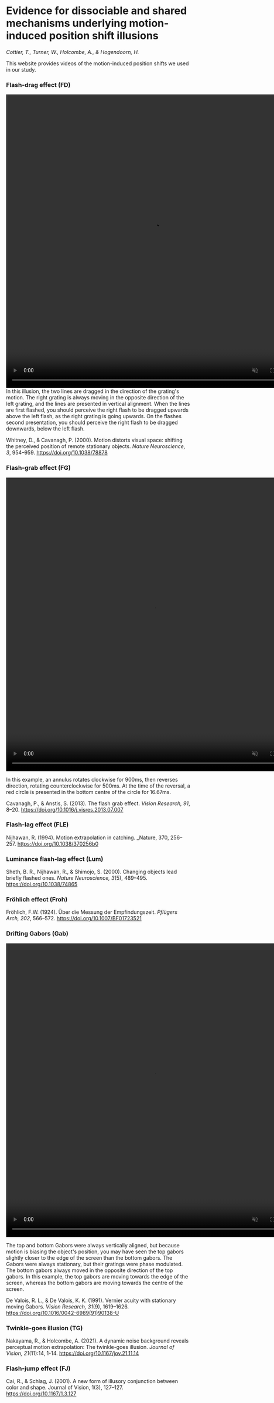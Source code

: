 # Evidence for dissociable and shared mechanisms underlying motion-induced position shift illusions
_Cottier, T., Turner, W., Holcombe, A., & Hogendoorn, H._

This website provides videos of the motion-induced position shifts we used in our study. 
	

### Flash-drag effect (FD)
<video src="https://user-images.githubusercontent.com/63759578/177237712-94ff27e7-3ae4-4894-9c56-1fd04a639a06.mp4" data-canonical-src="https://user-images.githubusercontent.com/63759578/177237712-94ff27e7-3ae4-4894-9c56-1fd04a639a06.mp4" autoplay loop='true' controls="controls" muted="muted" height="800" width="800">
</video>
In this illusion, the two lines are dragged in the direction of the grating's motion. The right grating is always moving in the opposite direction of the left grating, and the lines are presented in vertical alignment. When the lines are first flashed, you should perceive the right flash to be dragged upwards above the left flash, as the right grating is going upwards. On the flashes second presentation, you should perceive the right flash to be dragged downwards, below the left flash.  

Whitney, D., & Cavanagh, P. (2000). Motion distorts visual space: shifting the perceived position of remote stationary objects. _Nature Neuroscience,    3_, 954–959. https://doi.org/10.1038/78878

### Flash-grab effect (FG)
<video src="https://user-images.githubusercontent.com/63759578/177295003-cca0a043-8d06-4ace-a46f-0935c23943cc.mp4" data-canonical-src="https://user-images.githubusercontent.com/63759578/177295003-cca0a043-8d06-4ace-a46f-0935c23943cc.mp4" autoplay loop='true' controls="controls" muted="muted" height="800" width="800">
</video>

In this example, an annulus rotates clockwise for 900ms, then reverses direction, rotating counterclockwise for 500ms. At the time of the reversal, a red circle is presented in the bottom centre of the circle for 16.67ms. 


Cavanagh, P., & Anstis, S. (2013). The flash grab effect. _Vision Research, 91_, 8–20. https://doi.org/10.1016/j.visres.2013.07.007
	

### Flash-lag effect (FLE)
	

Nijhawan, R. (1994). Motion extrapolation in catching. _Nature, 370, 256–257. https://doi.org/10.1038/370256b0
	

### Luminance flash-lag effect (Lum)
	

Sheth, B. R., Nijhawan, R., & Shimojo, S. (2000). Changing objects lead briefly flashed ones. _Nature Neuroscience, 3_(5), 489–495. https://doi.org/10.1038/74865
	

### Fröhlich effect (Froh)
	

Fröhlich, F.W. (1924). Über die Messung der Empfindungszeit. _Pflügers Arch, 202_, 566–572. https://doi.org/10.1007/BF01723521
	

### Drifting Gabors (Gab)

<video src="https://user-images.githubusercontent.com/63759578/177280100-46042f52-c6b1-40af-9929-5747665dcbdc.mp4" autoplay loop='true' controls="controls" muted="muted" height="800" width="800">
</video>

The top and bottom Gabors were always vertically aligned, but because motion is biasing the object's position, you may have seen the top gabors slightly closer to the edge of the screen than the bottom gabors. The Gabors  were always stationary, but their gratings were phase modulated. The bottom gabors always moved in the opposite direction of the top gabors. In this example, the top gabors are moving towards the edge of the screen, whereas the bottom gabors are moving towards the centre of the screen. 


De Valois, R. L., & De Valois, K. K. (1991). Vernier acuity with stationary moving Gabors. _Vision Research, 31_(9), 1619–1626.    https://doi.org/10.1016/0042-6989(91)90138-U
	

### Twinkle-goes illusion (TG)
	

Nakayama, R., & Holcombe, A. (2021). A dynamic noise background reveals perceptual motion extrapolation: The twinkle-goes illusion. _Journal of Vision, 21_(11):14, 1-14. https://doi.org/10.1167/jov.21.11.14
	

### Flash-jump effect (FJ)
	

Cai, R., & Schlag, J. (2001). A new form of illusory conjunction between color and shape. Journal of Vision, 1(3), 127–127. https://doi.org/10.1167/1.3.127
	



